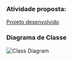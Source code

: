 ### Atividade proposta:
[Projeto desenvolvido](https://marciomichelluzzi.notion.site/Programa-o-orientada-a-objetos-4155f12ef61f4f9c8278bdab0e5f454d)

### Diagrama de Classe
![Class Diagram](https://github.com/regis-amaral/ProjetoRavin/blob/522c9d95853c838f20f49375083ab8d39b16bd81/documentation/ClassDiagram.png)
